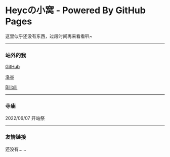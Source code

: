 # Heycの小窝 - Powered By GitHub Pages

这里似乎还没有东西，过段时间再来看看叭~

---
### 站外的我

[GitHub](https://github.com/hyc1230)

[洛谷](https://www.luogu.com.cn/user/532854)

[Bilibili](https://space.bilibili.com/1676242754)

---
### 寺庙

2022/06/07 开站祭

---
### 友情链接

还没有……
